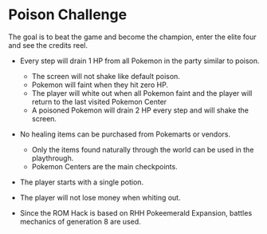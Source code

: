 # Poison Challenge

The goal is to beat the game and become the champion, enter the elite four and see the credits reel.

- Every step will drain 1 HP from all Pokemon in the party similar to poison.
    - The screen will not shake like default poison.
    - Pokemon will faint when they hit zero HP.
    - The player will white out when all Pokemon faint and the player will return to the last visited Pokemon Center
    - A poisoned Pokemon will drain 2 HP every step and will shake the screen.

- No healing items can be purchased from Pokemarts or vendors.
    - Only the items found naturally through the world can be used in the playthrough.
    - Pokemon Centers are the main checkpoints.

- The player starts with a single potion.

- The player will not lose money when whiting out.

- Since the ROM Hack is based on RHH Pokeemerald Expansion, battles mechanics of generation 8 are used.